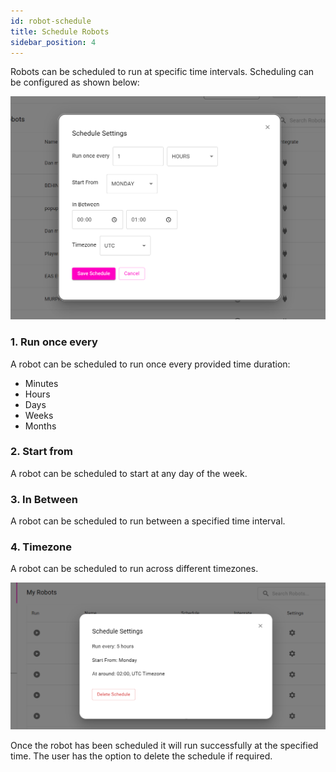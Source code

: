 ```yaml
---
id: robot-schedule
title: Schedule Robots
sidebar_position: 4
---
```


Robots can be scheduled to run at specific time intervals. Scheduling can be configured as shown below:

![Maxun Schedule Settings](schedule_settings.png)

### 1. Run once every

A robot can be scheduled to run once every provided time duration:

- Minutes
- Hours 
- Days
- Weeks 
- Months

### 2. Start from

A robot can be scheduled to start at any day of the week.

### 3. In Between 

A robot can be scheduled to run between a specified time interval.

### 4. Timezone 

A robot can be scheduled to run across different timezones.

![Maxun Schedule Settings Set](schedule_set.png)

Once the robot has been scheduled it will run successfully at the specified time. The user has the option to delete the schedule if required.


